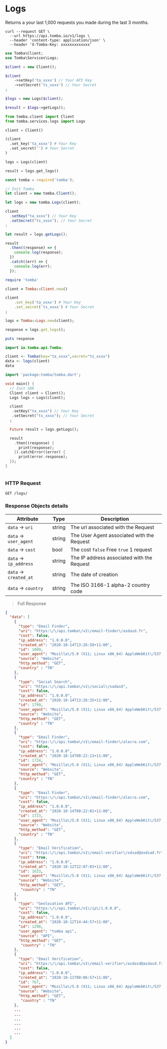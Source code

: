 # Logs

Returns a your last 1,000 requests you made during the last 3 months.

```shell
curl --request GET \
  --url https://api.tomba.io/v1/logs \
  --header 'content-type: application/json' \
  --header 'X-Tomba-Key: xxxxxxxxxxxxx'
```

```php
use Tomba\Client;
use Tomba\Services\Logs;

$client = new Client();

$client
    ->setKey('ta_xxxx') // Your API Key
    ->setSecret('ts_xxxx') // Your Secret
;

$logs = new Logs($client);

$result = $logs->getLogs();

```

```python
from tomba.client import Client
from tomba.services.logs import Logs

client = Client()

(client
  .set_key('ta_xxxx') # Your Key
  .set_secret('') # Your Secret
)

logs = Logs(client)

result = logs.get_logs()

```

```javascript
const tomba = require('tomba');

// Init Tomba
let client = new tomba.Client();

let logs = new tomba.Logs(client);

client
  .setKey("ta_xxxx") // Your Key
  .setSecret("ts_xxxx"); // Your Secret
;

let result = logs.getLogs();

result
  .then((response) => {
    console.log(response);
  })
  .catch((err) => {
    console.log(err);
  });
```

```ruby
require 'tomba'

client = Tomba::Client.new()

client
    .set_key('ta_xxxx') # Your Key
    .set_secret('ts_xxxx') # Your Secret
;

logs = Tomba::Logs.new(client);

response = logs.get_logs();

puts response

```

```java
import io.tomba.api.Tomba;

```

```r
client <- Tomba(key="ta_xxxx",secret="ts_xxxx")
data <- logs(client)
data

```

```dart
import 'package:tomba/tomba.dart';

void main() { 
  // Init SDK
  Client client = Client();
  Logs logs = Logs(client);

  client
   .setKey("ta_xxxx") // Your Key
   .setSecret("ts_xxxx"); // Your Secret
  ;

  Future result = logs.getLogs();

  result
    .then((response) {
      print(response);
    }).catchError((error) {
      print(error.response);
  });
}
```

```powershell

```

### HTTP Request

`GET /logs/`

### Response Objects details

| Attribute              | Type   | Description                                |
| ---------------------- | ------ | ------------------------------------------ |
| `data` -> `uri`        | string | The url associated with the Request        |
| `data` -> `user_agent` | string | The User Agent associated with the Request |
| `data` -> `cost`       | bool   | The cost `false` Free `true` 1 request     |
| `data` -> `ip_address` | string | The IP address associated with the Request |
| `data` -> `created_at` | string | The date of creation                       |
| `data` -> `country`    | string | The ISO 3166-1 alpha-2 country code        |

> Full Response

```json
{
  "data": [
    {
      "type": "Email Finder",
      "uri": "https:\/\/api.tomba\/v1\/email-finder\/asdasd.fr",
      "cost": false,
      "ip_address": "1.0.0.0",
      "created_at": "2020-10-14T13:26:58+11:00",
      "id": 1809,
      "user_agent": "Mozilla\/5.0 (X11; Linux x86_64) AppleWebKit\/537.36 (KHTML, like Gecko) Chrome\/85.0.4183.121 Safari\/537.36",
      "source": "Website",
      "http_method": "GET",
      "country" : "TN"
    },
    {
      "type": "Social Search",
      "uri": "https:\/\/api.tomba\/v1\/social\/sadasd",
      "cost": false,
      "ip_address": "1.0.0.0",
      "created_at": "2020-10-14T13:26:35+11:00",
      "id": 1799,
      "user_agent": "Mozilla\/5.0 (X11; Linux x86_64) AppleWebKit\/537.36 (KHTML, like Gecko) Chrome\/85.0.4183.121 Safari\/537.36",
      "source": "Website",
      "http_method": "GET",
      "country" : "TN"
    },
    {
      "type": "Email Finder",
      "uri": "https:\/\/api.tomba\/v1\/email-finder\/alacra.com",
      "cost": false,
      "ip_address": "1.0.0.0",
      "created_at": "2020-10-14T00:22:13+11:00",
      "id": 1724,
      "user_agent": "Mozilla\/5.0 (X11; Linux x86_64) AppleWebKit\/537.36 (KHTML, like Gecko) Chrome\/85.0.4183.121 Safari\/537.36",
      "source": "Website",
      "http_method": "GET",
      "country" : "TN"
    },
    {
      "type": "Email Finder",
      "uri": "https:\/\/api.tomba\/v1\/email-finder\/alacra.com",
      "cost": false,
      "ip_address": "1.0.0.0",
      "created_at": "2020-10-14T00:22:01+11:00",
      "id": 1723,
      "user_agent": "Mozilla\/5.0 (X11; Linux x86_64) AppleWebKit\/537.36 (KHTML, like Gecko) Chrome\/85.0.4183.121 Safari\/537.36",
      "source": "Website",
      "http_method": "GET",
      "country" : "TN"
    },
    {
      "type": "Email Verification",
      "uri": "https:\/\/api.tomba\/v1\/email-verifier\/sdsad@asdsad.fr",
      "cost": true,
      "ip_address": "1.0.0.0",
      "created_at": "2020-10-12T22:07:03+11:00",
      "id": 1633,
      "user_agent": "Mozilla\/5.0 (X11; Linux x86_64) AppleWebKit\/537.36 (KHTML, like Gecko) Chrome\/85.0.4183.121 Safari\/537.36",
      "source": "Website",
      "http_method": "GET",
       "country" : "TN"
    },
    {
      "type": "Geolocation API",
      "uri": "https:\/\/api.tomba\/v1\/ip\/1.0.0.0",
      "cost": false,
      "ip_address": "1.0.0.0",
      "created_at": "2020-10-12T14:44:57+11:00",
      "id": 1290,
      "user_agent": "tomba api",
      "source": "API",
      "http_method": "GET",
       "country" : "TN"
    },
    {
      "type": "Email Verification",
      "uri": "https:\/\/api.tomba\/v1\/email-verifier\/asdasd@asdasd.fr",
      "cost": false,
      "ip_address": "1.0.0.0",
      "created_at": "2020-10-11T00:06:57+11:00",
      "id": 767,
      "user_agent": "Mozilla\/5.0 (X11; Linux x86_64) AppleWebKit\/537.36 (KHTML, like Gecko) Chrome\/85.0.4183.121 Safari\/537.36",
      "source": "Website",
      "http_method": "GET",
       "country" : "TN"
    },
    ...
    ...
    ...
    ...
    ...
    ...
  ]
}
```
